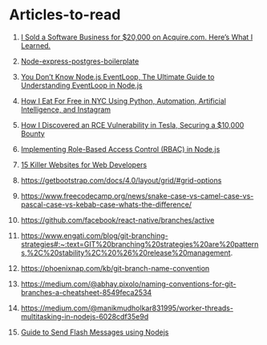 # Articles-to-read

1. [I Sold a Software Business for $20,000 on Acquire.com. Here’s What I Learned.](https://readmedium.com/en/https:/medium.com/@_michaellin/i-sold-a-software-business-for-20-000-on-acquire-com-heres-what-i-learned-ac600c2a248f)
1. [Node-express-postgres-boilerplate](https://github.dev/japananh/node-express-postgres-boilerplate)
1. [You Don’t Know Node.js EventLoop, The Ultimate Guide to Understanding EventLoop in Node.js
](https://blog.bitsrc.io/you-dont-know-node-js-eventloop-8ee16831767)

3. [How I Eat For Free in NYC Using Python, Automation, Artificial Intelligence, and Instagram](https://medium.com/@chrisbuetti/how-i-eat-for-free-in-nyc-using-python-automation-artificial-intelligence-and-instagram-a5ed8a1e2a10)

4. [How I Discovered an RCE Vulnerability in Tesla, Securing a $10,000 Bounty](https://medium.com/@sahul1996l/how-i-discovered-an-rce-vulnerability-in-tesla-securing-a-10-000-bounty-62e725c2a6bd)

5. [Implementing Role-Based Access Control (RBAC) in Node.js](https://medium.com/@techsuneel99/implementing-role-based-access-control-rbac-in-node-js-871591b80a83)

6.  [15 Killer Websites for Web Developers](https://javascript.plainenglish.io/15-killer-websites-for-web-developers-97113695e775)
7.  https://getbootstrap.com/docs/4.0/layout/grid/#grid-options

8.  https://www.freecodecamp.org/news/snake-case-vs-camel-case-vs-pascal-case-vs-kebab-case-whats-the-difference/

9. https://github.com/facebook/react-native/branches/active

10. https://www.engati.com/blog/git-branching-strategies#:~:text=GIT%20branching%20strategies%20are%20patterns,%2C%20stability%2C%20%26%20release%20management.

11. https://phoenixnap.com/kb/git-branch-name-convention

12. https://medium.com/@abhay.pixolo/naming-conventions-for-git-branches-a-cheatsheet-8549feca2534
13. https://medium.com/@manikmudholkar831995/worker-threads-multitasking-in-nodejs-6028cdf35e9d
14. [Guide to Send Flash Messages using Nodejs](https://peeyushjss.medium.com/guide-to-send-flash-messages-using-nodejs-b4f83d4b0bd7)

